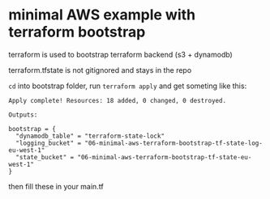 # minimal AWS example with terraform bootstrap
terraform is used to bootstrap terraform backend (s3 + dynamodb)

terraform.tfstate is not gitignored and stays in the repo

`cd` into bootstrap folder, run `terraform apply` and get someting like this:
```
Apply complete! Resources: 18 added, 0 changed, 0 destroyed.

Outputs:

bootstrap = {
  "dynamodb_table" = "terraform-state-lock"
  "logging_bucket" = "06-minimal-aws-terraform-bootstrap-tf-state-log-eu-west-1"
  "state_bucket" = "06-minimal-aws-terraform-bootstrap-tf-state-eu-west-1"
}
```

then fill these in your main.tf
